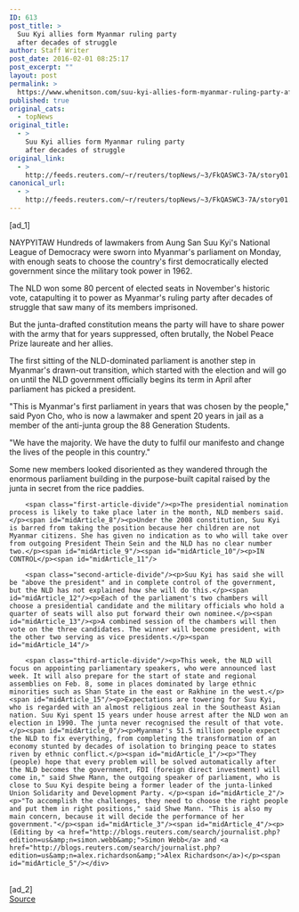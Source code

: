 ```yaml
---
ID: 613
post_title: >
  Suu Kyi allies form Myanmar ruling party
  after decades of struggle
author: Staff Writer
post_date: 2016-02-01 08:25:17
post_excerpt: ""
layout: post
permalink: >
  https://www.whenitson.com/suu-kyi-allies-form-myanmar-ruling-party-after-decades-of-struggle/
published: true
original_cats:
  - topNews
original_title:
  - >
    Suu Kyi allies form Myanmar ruling party
    after decades of struggle
original_link:
  - >
    http://feeds.reuters.com/~r/reuters/topNews/~3/FkQASWC3-7A/story01.htm
canonical_url:
  - >
    http://feeds.reuters.com/~r/reuters/topNews/~3/FkQASWC3-7A/story01.htm
---
```

 [ad_1]
<br><div id="articleText">
<span id="midArticle_start"/>

<span id="midArticle_0"/><span class="focusParagraph" readability="5"><p><span class="articleLocation">NAYPYITAW</span> Hundreds of lawmakers from Aung San Suu Kyi's National League of Democracy were sworn into Myanmar's parliament on Monday, with enough seats to choose the country's first democratically elected government since the military took power in 1962.</p></span><span id="midArticle_1"/><p>The NLD won some 80 percent of elected seats in November's historic vote, catapulting it to power as Myanmar's ruling party after decades of struggle that saw many of its members imprisoned.</p><span id="midArticle_2"/><p>But the junta-drafted constitution means the party will have to share power with the army that for years suppressed, often brutally, the Nobel Peace Prize laureate and her allies.</p><span id="midArticle_3"/><p>The first sitting of the NLD-dominated parliament is another step in Myanmar's drawn-out transition, which started with the election and will go on until the NLD government officially begins its term in April after parliament has picked a president.</p><span id="midArticle_4"/><p>"This is Myanmar's first parliament in years that was chosen by the people," said Pyon Cho, who is now a lawmaker and spent 20 years in jail as a member of the anti-junta group the 88 Generation Students.</p><span id="midArticle_5"/><p>"We have the majority. We have the duty to fulfil our manifesto and change the lives of the people in this country."</p><span id="midArticle_6"/><p>Some new members looked disoriented as they wandered through the enormous parliament building in the purpose-built capital raised by the junta in secret from the rice paddies.</p><span id="midArticle_7"/>
        
        <span class="first-article-divide"/><p>The presidential nomination process is likely to take place later in the month, NLD members said.</p><span id="midArticle_8"/><p>Under the 2008 constitution, Suu Kyi is barred from taking the position because her children are not Myanmar citizens. She has given no indication as to who will take over from outgoing President Thein Sein and the NLD has no clear number two.</p><span id="midArticle_9"/><span id="midArticle_10"/><p>IN CONTROL</p><span id="midArticle_11"/>
        
        <span class="second-article-divide"/><p>Suu Kyi has said she will be "above the president" and in complete control of the government, but the NLD has not explained how she will do this.</p><span id="midArticle_12"/><p>Each of the parliament's two chambers will choose a presidential candidate and the military officials who hold a quarter of seats will also put forward their own nominee.</p><span id="midArticle_13"/><p>A combined session of the chambers will then vote on the three candidates. The winner will become president, with the other two serving as vice presidents.</p><span id="midArticle_14"/>
        
        <span class="third-article-divide"/><p>This week, the NLD will focus on appointing parliamentary speakers, who were announced last week. It will also prepare for the start of state and regional assemblies on Feb. 8, some in places dominated by large ethnic minorities such as Shan State in the east or Rakhine in the west.</p><span id="midArticle_15"/><p>Expectations are towering for Suu Kyi, who is regarded with an almost religious zeal in the Southeast Asian nation. Suu Kyi spent 15 years under house arrest after the NLD won an election in 1990. The junta never recognised the result of that vote.</p><span id="midArticle_0"/><p>Myanmar's 51.5 million people expect the NLD to fix everything, from completing the transformation of an economy stunted by decades of isolation to bringing peace to states riven by ethnic conflict.</p><span id="midArticle_1"/><p>"They (people) hope that every problem will be solved automatically after the NLD becomes the government, FDI (foreign direct investment) will come in," said Shwe Mann, the outgoing speaker of parliament, who is close to Suu Kyi despite being a former leader of the junta-linked Union Solidarity and Development Party. </p><span id="midArticle_2"/><p>"To accomplish the challenges, they need to choose the right people and put them in right positions," said Shwe Mann. "This is also my main concern, because it will decide the performance of her government."</p><span id="midArticle_3"/><span id="midArticle_4"/><p> (Editing by <a href="http://blogs.reuters.com/search/journalist.php?edition=us&amp;n=simon.webb&amp;">Simon Webb</a> and <a href="http://blogs.reuters.com/search/journalist.php?edition=us&amp;n=alex.richardson&amp;">Alex Richardson</a>)</p><span id="midArticle_5"/></div>
<br>[ad_2]
<br><a href="http://feeds.reuters.com/~r/reuters/topNews/~3/FkQASWC3-7A/story01.htm">Source </a>